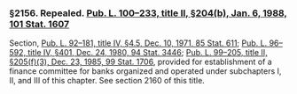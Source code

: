 ### §2156. Repealed. [Pub. L. 100–233, title II, §204(b), Jan. 6, 1988, 101 Stat. 1607](/statviewer.htm?volume=101&page=1607) ###

Section, [Pub. L. 92–181, title IV, §4.5, Dec. 10, 1971, 85 Stat. 611](/statviewer.htm?volume=85&page=611); [Pub. L. 96–592, title IV, §401, Dec. 24, 1980, 94 Stat. 3446](/statviewer.htm?volume=94&page=3446); [Pub. L. 99–205, title II, §205(f)(3), Dec. 23, 1985, 99 Stat. 1706](/statviewer.htm?volume=99&page=1706), provided for establishment of a finance committee for banks organized and operated under subchapters I, II, and III of this chapter. See section 2160 of this title.